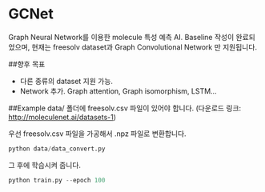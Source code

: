 # GCNet

Graph Neural Network를 이용한 molecule 특성 예측 AI.
Baseline 작성이 완료되었으며, 현재는 freesolv dataset과 Graph Convolutional Network 만 지원됩니다.

##향후 목표
- 다른 종류의 dataset 지원 가능.
- Network 추가. Graph attention, Graph isomorphism, LSTM...

##Example
data/ 폴더에 freesolv.csv 파일이 있어야 합니다. (다운로드 링크: http://moleculenet.ai/datasets-1)

우선 freesolv.csv 파일을 가공해서 .npz 파일로 변환합니다.
```python
python data/data_convert.py
```

그 후에 학습시켜 줍니다.
```python
python train.py --epoch 100
```
